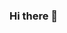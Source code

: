 ### Hi there 👋

<!--
**Vidushi23/Vidushi23** is a ✨ _special_ ✨ repository because its `README.md` (this file) appears on your GitHub profile.

Here are some ideas to get you started:

- 🌱 I’m currently learning Full Stack Web-Developement and DSA
- 👯 I’m looking to collaborate on Web-Developement related projects
- 📫 How to reach me: swetika.s2002@gmail.com
- ⚡ Fun fact: I love reading books
-->
